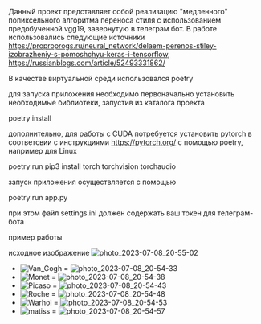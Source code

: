 Данный проект представляет собой реализацию "медленного" попиксельного алгоритма переноса стиля с использованием предобученной vgg19, завернутую в телеграм бот.
В работе использовались следующие источники https://proproprogs.ru/neural_network/delaem-perenos-stiley-izobrazheniy-s-pomoshchyu-keras-i-tensorflow, https://russianblogs.com/article/52493331862/

В качестве виртуальной среди использовался poetry

для запуска приложения необходимо первоначально установить необходимые библиотеки, запустив из каталога проекта

poetry install

дополнительно, для работы с CUDA потребуется установить pytorch в соответсвии с инструкциями https://pytorch.org/ с помощью poetry, например для Linux

poetry run pip3 install torch torchvision torchaudio

запуск приложения осуществляется с помощью 

poetry run app.py

при этом файл settings.ini должен содержать ваш токен для телеграм-бота

пример работы

исходное изображение
![photo_2023-07-08_20-55-02](https://github.com/NataLobster/telebot_style_transfer/assets/70448060/8c18bcc3-2de4-4dbe-aeda-18842b8bcd6f)
+ ![Van_Gogh](https://github.com/NataLobster/telebot_style_transfer/assets/70448060/d5fbfb46-31cc-4ea1-ae6c-d5e04770c329) = ![photo_2023-07-08_20-54-33](https://github.com/NataLobster/telebot_style_transfer/assets/70448060/9b034116-3ec4-4f11-b63e-f0ec37acc063)
+ ![Monet](https://github.com/NataLobster/telebot_style_transfer/assets/70448060/7a549909-7998-442c-be2f-b409b4f4ae67) = ![photo_2023-07-08_20-54-38](https://github.com/NataLobster/telebot_style_transfer/assets/70448060/441e63a2-2ba0-4931-83ec-7c88a49dd2f8)
+ ![Picaso](https://github.com/NataLobster/telebot_style_transfer/assets/70448060/bc9f73e1-e463-4479-81df-3f6dcd4f7173) = ![photo_2023-07-08_20-54-43](https://github.com/NataLobster/telebot_style_transfer/assets/70448060/ca0198c4-70e1-4ff2-8759-de56c5db47a7)
+ ![Roche](https://github.com/NataLobster/telebot_style_transfer/assets/70448060/474fc5c1-c1f4-44a9-ad06-34667e902ca9) = ![photo_2023-07-08_20-54-48](https://github.com/NataLobster/telebot_style_transfer/assets/70448060/2e6ae240-1423-4389-97e8-f286bab75d96)
+ ![Warhol](https://github.com/NataLobster/telebot_style_transfer/assets/70448060/3acbaac7-e86e-4d23-b845-6b642c3975b0) = ![photo_2023-07-08_20-54-53](https://github.com/NataLobster/telebot_style_transfer/assets/70448060/5ff0f5b9-b3e7-4f66-890e-d92efa7f7620)
+ ![matiss](https://github.com/NataLobster/telebot_style_transfer/assets/70448060/7eda25cd-5dbb-42c0-8edd-2439233b67d3) = ![photo_2023-07-08_20-54-57](https://github.com/NataLobster/telebot_style_transfer/assets/70448060/b3ea7056-301a-4cdc-b505-6a9c2d11d801)















